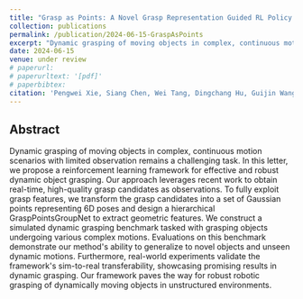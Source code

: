 ```yaml
---
title: "Grasp as Points: A Novel Grasp Representation Guided RL Policy for Dynamic Object Grasping"
collection: publications
permalink: /publication/2024-06-15-GraspAsPoints
excerpt: "Dynamic grasping of moving objects in complex, continuous motion scenarios with limited observation remains a challenging task. In this letter, we propose a reinforcement learning framework for effective and robust dynamic object grasping. ..."
date: 2024-06-15
venue: under review
# paperurl: 
# paperurltext: '[pdf]'
# paperbibtex: 
citation: 'Pengwei Xie, Siang Chen, Wei Tang, Dingchang Hu, Guijin Wang. (2024). Grasp as Points: A Novel Grasp Representation Guided RL Policy for Dynamic Object Grasping.'
---
```

## Abstract

Dynamic grasping of moving objects in complex, continuous motion scenarios with limited observation remains a challenging task. In this letter, we propose a reinforcement learning framework for effective and robust dynamic object grasping. Our approach leverages recent work to obtain real-time, high-quality grasp candidates as observations. To fully exploit grasp features, we transform the grasp candidates into a set of Gaussian points representing 6D poses and design a hierarchical GraspPointsGroupNet to extract geometric features. We construct a simulated dynamic grasping benchmark tasked with grasping objects undergoing various complex motions. Evaluations on this benchmark demonstrate our method's ability to generalize to novel objects and unseen dynamic motions. Furthermore, real-world experiments validate the framework's sim-to-real transferability, showcasing promising results in dynamic grasping. Our framework paves the way for robust robotic grasping of dynamically moving objects in unstructured environments.